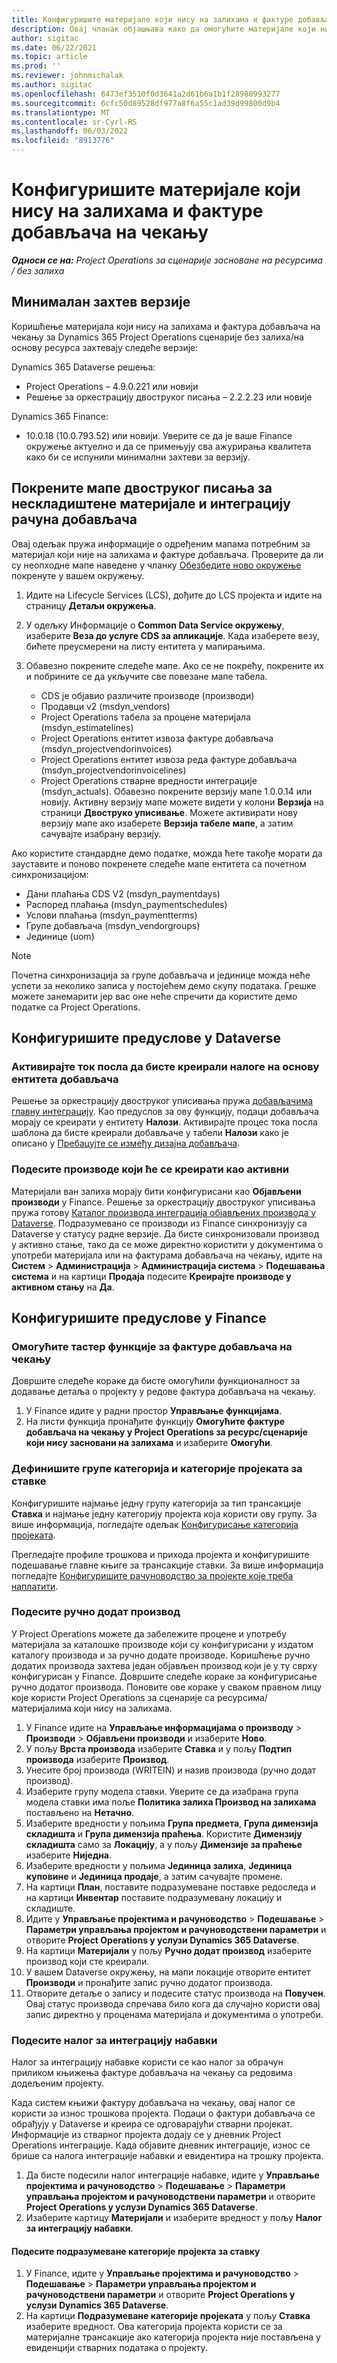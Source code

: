 ```yaml
---
title: Конфигуришите материјале који нису на залихама и фактуре добављача на чекању
description: Овај чланак објашњава како да омогућите материјале који нису на залихама и фактуре добављача на чекању.
author: sigitac
ms.date: 06/22/2021
ms.topic: article
ms.prod: ''
ms.reviewer: johnmichalak
ms.author: sigitac
ms.openlocfilehash: 6473ef3510f0d3641a2d61b6a1b1f28980993277
ms.sourcegitcommit: 6cfc50d89528df977a8f6a55c1ad39d99800d9b4
ms.translationtype: MT
ms.contentlocale: sr-Cyrl-RS
ms.lasthandoff: 06/03/2022
ms.locfileid: "8913776"
---
```

# <a name="configure-non-stocked-materials-and-pending-vendor-invoices"></a>Конфигуришите материјале који нису на залихама и фактуре добављача на чекању

_**Односи се на:** Project Operations за сценарије засноване на ресурсима / без залиха_

## <a name="minimum-version-requirement"></a>Минималан захтев верзије

Коришћење материјала који нису на залихама и фактура добављача на чекању за Dynamics 365 Project Operations сценарије без залиха/на основу ресурса захтевају следеће верзије:

Dynamics 365 Dataverse решења:

- Project Operations – 4.9.0.221 или новији
- Решење за оркестрацију двоструког писања – 2.2.2.23 или новије

Dynamics 365 Finance:
- 10.0.18 (10.0.793.52) или новији. Уверите се да је ваше Finance окружење актуелно и да се примењују сва ажурирања квалитета како би се испунили минимални захтеви за верзију.

## <a name="run-dual-write-maps-for-non-stocked-materials-and-vendor-invoice-integration"></a>Покрените мапе двоструког писања за нескладиштене материјале и интеграцију рачуна добављача

Овај одељак пружа информације о одређеним мапама потребним за материјал који није на залихама и фактуре добављача. Проверите да ли су неопходне мапе наведене у чланку [Обезбедите ново окружење](../environment/resource-provision-new-environment.md#run-project-operations-dual-write-maps) покренуте у вашем окружењу.

1. Идите на Lifecycle Services (LCS), дођите до LCS пројекта и идите на страницу **Детаљи окружења**.
2. У одељку Информације о **Common Data Service окружењу**, изаберите **Веза до услуге CDS за апликације**. Када изаберете везу, бићете преусмерени на листу ентитета у мапирањима.
3. Обавезно покрените следеће мапе. Ако се не покрећу, покрените их и побрините се да укључите све повезане мапе табела.

    - CDS је објавио различите производе (производи)
    - Продавци v2 (msdyn_vendors)
    - Project Operations табела за процене материјала (msdyn_estimatelines)
    - Project Operations ентитет извоза фактуре добављача (msdyn_projectvendorinvoices)
    - Project Operations ентитет извоза реда фактуре добављача (msdyn_projectvendorinvoicelines)
    - Project Operations стварне вредности интеграције (msdyn_actuals). Обавезно покрените верзију мапе 1.0.0.14 или новију. Активну верзију мапе можете видети у колони **Верзија** на страници **Двоструко уписивање**. Можете активирати нову верзију мапе ако изаберете **Верзија табеле мапе**, а затим сачувајте изабрану верзију.

Ако користите стандардне демо податке, можда ћете такође морати да зауставите и поново покренете следеће мапе ентитета са почетном синхронизацијом:
  - Дани плаћања CDS V2 (msdyn_paymentdays)
  - Распоред плаћања (msdyn_paymentschedules)
  - Услови плаћања (msdyn_paymentterms)
  - Групе добављача (msdyn_vendorgroups)
  - Јединице (uom)

> [!NOTE]
> Почетна синхронизација за групе добављача и јединице можда неће успети за неколико записа у постојећем демо скупу података. Грешке можете занемарити јер вас оне неће спречити да користите демо податке са Project Operations.

## <a name="configure-prerequisites-in-dataverse"></a>Конфигуришите предуслове у Dataverse

### <a name="activate-workflow-to-create-accounts-based-on-vendor-entity"></a>Активирајте ток посла да бисте креирали налоге на основу ентитета добављача

Решење за оркестрацију двоструког уписивања пружа [добављачима главну интеграцију](/dynamics365/fin-ops-core/dev-itpro/data-entities/dual-write/vendor-mapping). Као предуслов за ову функцију, подаци добављача морају се креирати у ентитету **Налози**. Активирајте процес тока посла шаблона да бисте креирали добављаче у табели **Налози** како је описано у [Пребацујте се између дизајна добављача](/dynamics365/fin-ops-core/dev-itpro/data-entities/dual-write/vendor-switch).

### <a name="set-products-to-be-created-as-active"></a>Подесите производе који ће се креирати као активни

Материјали ван залиха морају бити конфигурисани као **Објављени производи** у Finance. Решење за оркестрацију двоструког уписивања пружа готову [Каталог производа интеграција објављених производа у Dataverse](/dynamics365/fin-ops-core/dev-itpro/data-entities/dual-write/product-mapping). Подразумевано се производи из Finance синхронизују са Dataverse у статусу радне верзије. Да бисте синхронизовали производ у активно стање, тако да се може директно користити у документима о употреби материјала или на фактурама добављача на чекању, идите на **Систем** > **Администрација** > **Администрација система** > **Подешавања система** и на картици **Продаја** подесите **Креирајте производе у активном стању** на **Да**.

## <a name="configure-prerequisites-in-finance"></a>Конфигуришите предуслове у Finance

### <a name="enable-the-feature-key-for-pending-vendor-invoices"></a>Омогућите тастер функције за фактуре добављача на чекању

Довршите следеће кораке да бисте омогућили функционалност за додавање детаља о пројекту у редове фактура добављача на чекању.

1. У Finance идите у радни простор **Управљање функцијама**.
2. На листи функција пронађите функцију **Омогућите фактуре добављача на чекању у Project Operations за ресурс/сценарије који нису засновани на залихама** и изаберите **Омогући**.

### <a name="define-category-groups-and-project-categories-for-items"></a>Дефинишите групе категорија и категорије пројеката за ставке

Конфигуришите најмање једну групу категорија за тип трансакције **Ставка** и најмање једну категорију пројекта која користи ову групу. За више информација, погледајте одељак [Конфигурисање категорија пројеката](../project-accounting/configure-project-categories.md#category-groups).

Прегледајте профиле трошкова и прихода пројекта и конфигуришите подешавање главне књиге за трансакције ставки. За више информација погледајте [Конфигуришите рачуноводство за пројекте које треба наплатити](../project-accounting/configure-accounting-billable-projects.md).

### <a name="set-up-a-write-in-product"></a>Подесите ручно додат производ

У Project Operations можете да забележите процене и употребу материјала за каталошке производе који су конфигурисани у издатом каталогу производа и за ручно додате производе. Коришћење ручно додатих производа захтева један објављен производ који је у ту сврху конфигурисан у Finance. Довршите следеће кораке за конфигурисање ручно додатог производа. Поновите ове кораке у сваком правном лицу које користи Project Operations за сценарије са ресурсима/материјалима који нису на залихама.

1. У Finance идите на **Управљање информацијама о производу** > **Производи** > **Објављени производи** и изаберите **Ново**.
2. У пољу **Врста производа** изаберите **Ставка** и у пољу **Подтип производа** изаберите **Производ**.
3. Унесите број производа (WRITEIN) и назив производа (ручно додат производ).
4. Изаберите групу модела ставки. Уверите се да изабрана група модела ставки има поље **Политика залиха Производ на залихама** постављено на **Нетачно**.
5. Изаберите вредности у пољима **Група предмета**, **Група димензија складишта** и **Група димензија праћења**. Користите **Димензију складишта** само за **Локацију**, а у пољу **Димензије за праћење** изаберите **Ниједна**.
6. Изаберите вредности у пољима **Јединица залиха**, **Јединица куповине** и **Јединица продаје**, а затим сачувајте промене.
7. На картици **План**, поставите подразумеване поставке редоследа и на картици **Инвентар** поставите подразумевану локацију и складиште.
8. Идите у **Управљање пројектима и рачуноводство** > **Подешавање** > **Параметри управљања пројектом и рачуноводствени параметри** и отворите **Project Operations у услузи Dynamics 365 Dataverse**. 
9. На картици **Материјали** у пољу **Ручно додат производ** изаберите производ који сте креирали.
10. У вашем Dataverse окружењу, на мапи локације отворите ентитет **Производи** и пронађите запис ручно додатог производа. 
11. Отворите детаље о запису и подесите статус производа на **Повучен**. Овај статус производа спречава било кога да случајно користи овај запис директно у проценама материјала и документима о употреби.

### <a name="set-up-a-procurement-integration-account"></a>Подесите налог за интеграцију набавки

Налог за интеграцију набавке користи се као налог за обрачун приликом књижења фактуре добављача на чекању са редовима додељеним пројекту.

Када систем књижи фактуру добављача на чекању, овај налог се користи за износ трошкова пројекта. Подаци о фактури добављача се обрађују у Dataverse и креира се одговарајући стварни пројекат. Информације из стварног пројекта додају се у дневник Project Operations интеграције. Када објавите дневник интеграције, износ се брише са налога интеграције набавки и евидентира на трошку пројекта.

1. Да бисте подесили налог интеграције набавке, идите у **Управљање пројектима и рачуноводство** > **Подешавање** > **Параметри управљања пројектом и рачуноводствени параметри** и отворите **Project Operations у услузи Dynamics 365 Dataverse**. 
2. Изаберите картицу **Материјали** и изаберите вредност у пољу **Налог за интеграцију набавки**.

#### <a name="set-up-project-category-defaults-for-an-item"></a>Подесите подразумеване категорије пројекта за ставку

1. У Finance, идите у **Управљање пројектима и рачуноводство** > **Подешавање** > **Параметри управљања пројектом и рачуноводствени параметри** и отворите **Project Operations у услузи Dynamics 365 Dataverse**. 
2. На картици **Подразумеване категорије пројеката** у пољу **Ставка** изаберите вредност. Ова категорија пројекта користи се за материјалне трансакције ако категорија пројекта није постављена у евиденцији стварних података о пројекту.
